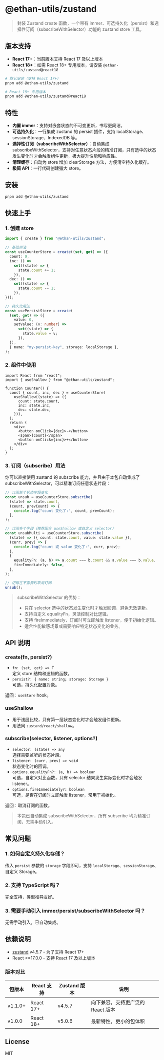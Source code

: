 # @ethan-utils/zustand

> 封装 Zustand create 函数，一个带有 immer、可选持久化（persist）和选择性订阅（subscribeWithSelector）功能的 zustand store 工具。

## 版本支持

- **React 17+**：当前版本支持 React 17 及以上版本
- **React 18+**：如需 React 18+ 专用版本，请安装 `@ethan-utils/zustand@react18`

```bash
# 默认安装（支持 React 17+）
pnpm add @ethan-utils/zustand

# React 18+ 专用版本
pnpm add @ethan-utils/zustand@react18
```

## 特性

- **内置 immer**：支持对嵌套状态的不可变更新，书写更简洁。
- **可选持久化**：一行集成 zustand 的 persist 插件，支持 localStorage、sessionStorage、IndexedDB 等。
- **选择性订阅（subscribeWithSelector）**：自动集成 subscribeWithSelector，支持对任意状态片段的精准订阅，只有选中的状态发生变化时才会触发组件更新，极大提升性能和响应性。
- **清理缓存**：自动为 store 增加 clearStorage 方法，方便清空持久化缓存。
- **极简 API**：一行代码创建强大 store。

## 安装

```bash
pnpm add @ethan-utils/zustand
```

## 快速上手

### 1. 创建 store

```ts
import { create } from "@ethan-utils/zustand";

// 基础用法
const useCounterStore = create((set, get) => ({
  count: 0,
  inc: () =>
    set((state) => {
      state.count += 1;
    }),
  dec: () =>
    set((state) => {
      state.count -= 1;
    }),
}));

// 持久化用法
const usePersistStore = create(
  (set, get) => ({
    value: 0,
    setValue: (v: number) =>
      set((state) => {
        state.value = v;
      }),
  }),
  { name: "my-persist-key", storage: localStorage },
);
```

### 2. 组件中使用

```tsx
import React from "react";
import { useShallow } from "@ethan-utils/zustand";

function Counter() {
  const { count, inc, dec } = useCounterStore(
    useShallow((state) => ({
      count: state.count,
      inc: state.inc,
      dec: state.dec,
    })),
  );
  return (
    <div>
      <button onClick={dec}>-</button>
      <span>{count}</span>
      <button onClick={inc}>+</button>
    </div>
  );
}
```

### 3. 订阅（subscribe）用法

你可以直接使用 zustand 的 subscribe 能力，并且由于本包自动集成了 subscribeWithSelector，可以精准订阅任意状态片段：

```ts
// 订阅某个状态字段变化
const unsub = useCounterStore.subscribe(
  (state) => state.count,
  (count, prevCount) => {
    console.log("count 变化了:", count, prevCount);
  },
);

// 订阅多个字段（推荐配合 useShallow 或自定义 selector）
const unsubMulti = useCounterStore.subscribe(
  (state) => ({ count: state.count, value: state.value }),
  (curr, prev) => {
    console.log("count 或 value 变化了:", curr, prev);
  },
  {
    equalityFn: (a, b) => a.count === b.count && a.value === b.value,
    fireImmediately: false,
  },
);

// 记得在不需要时取消订阅
unsub();
```

> subscribeWithSelector 的优势：
>
> - 只在 selector 选中的状态发生变化时才触发回调，避免无效更新。
> - 支持自定义 equalityFn，灵活控制对比逻辑。
> - 支持 fireImmediately，订阅时可立即触发 listener，便于初始化逻辑。
> - 适合性能敏感场景或需要响应特定状态变化的业务。

## API 说明

### create(fn, persist?)

- `fn: (set, get) => T`  
  定义 store 结构和逻辑的函数。
- `persist?: { name: string; storage: Storage }`  
  可选，持久化配置对象。

返回：`useStore` hook。

### useShallow

- 用于浅层比较，只有第一层状态变化时才会触发组件更新。
- 用法同 `zustand/react/shallow`。

### subscribe(selector, listener, options?)

- `selector: (state) => any`  
  选择需要监听的状态片段。
- `listener: (curr, prev) => void`  
  状态变化时的回调。
- `options.equalityFn?: (a, b) => boolean`  
  可选，自定义对比函数，只有 selector 结果发生实际变化时才会触发 listener。
- `options.fireImmediately?: boolean`  
  可选，是否在订阅时立即触发 listener，常用于初始化。

返回：取消订阅的函数。

> 本包已自动集成 subscribeWithSelector，所有 subscribe 均为精准订阅，无需手动引入。

## 常见问题

### 1. 如何自定义持久化存储？

传入 `persist` 参数的 `storage` 字段即可，支持 `localStorage`、`sessionStorage`、自定义 Storage。

### 2. 支持 TypeScript 吗？

完全支持，类型推导友好。

### 3. 需要手动引入 immer/persist/subscribeWithSelector 吗？

无需手动引入，已自动集成。

## 依赖说明

- [zustand](https://github.com/pmndrs/zustand) v4.5.7 - 为了支持 React 17+
- React >=17.0.0 - 支持 React 17 及以上版本

### 版本对比

| 包版本  | React 支持 | Zustand 版本 | 说明                              |
| ------- | ---------- | ------------ | --------------------------------- |
| v1.1.0+ | React 17+  | v4.5.7       | 向下兼容，支持更广泛的 React 版本 |
| v1.0.0  | React 18+  | v5.0.6       | 最新特性，更小的包体积            |

## License

MIT
